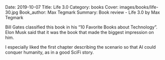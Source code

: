 Date: 2019-10-07
Title: Life 3.0
Category: books
Cover: images/books/life-30.jpg
Book_author: Max Tegmark
Summary: Book review - Life 3.0 by Max Tegmark

Bill Gates classified this book in his “10 Favorite Books about Technology”. Elon Musk said that it was the book that made the biggest impression on him.

I especially liked the first chapter describing the scenario so that AI could conquer humanity, as in a good SciFi story.